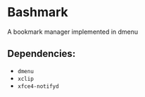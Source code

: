 # Bashmark
A bookmark manager implemented in dmenu

## Dependencies:
* `dmenu`
* `xclip`
* `xfce4-notifyd`
